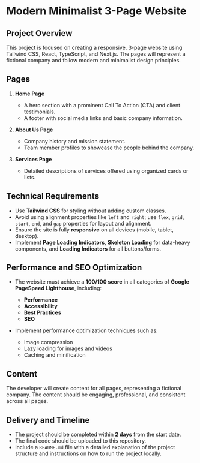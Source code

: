 # Modern Minimalist 3-Page Website

## Project Overview

This project is focused on creating a responsive, 3-page website using Tailwind CSS, React, TypeScript, and Next.js. The pages will represent a fictional company and follow modern and minimalist design principles.

## Pages

1. **Home Page**

   - A hero section with a prominent Call To Action (CTA) and client testimonials.
   - A footer with social media links and basic company information.

2. **About Us Page**

   - Company history and mission statement.
   - Team member profiles to showcase the people behind the company.

3. **Services Page**
   - Detailed descriptions of services offered using organized cards or lists.

## Technical Requirements

- Use **Tailwind CSS** for styling without adding custom classes.
- Avoid using alignment properties like `left` and `right`; use `flex`, `grid`, `start`, `end`, and `gap` properties for layout and alignment.
- Ensure the site is fully **responsive** on all devices (mobile, tablet, desktop).
- Implement **Page Loading Indicators**, **Skeleton Loading** for data-heavy components, and **Loading Indicators** for all buttons/forms.

## Performance and SEO Optimization

- The website must achieve a **100/100 score** in all categories of **Google PageSpeed Lighthouse**, including:

  - **Performance**
  - **Accessibility**
  - **Best Practices**
  - **SEO**

- Implement performance optimization techniques such as:
  - Image compression
  - Lazy loading for images and videos
  - Caching and minification

## Content

The developer will create content for all pages, representing a fictional company. The content should be engaging, professional, and consistent across all pages.

## Delivery and Timeline

- The project should be completed within **2 days** from the start date.
- The final code should be uploaded to this repository.
- Include a `README.md` file with a detailed explanation of the project structure and instructions on how to run the project locally.
